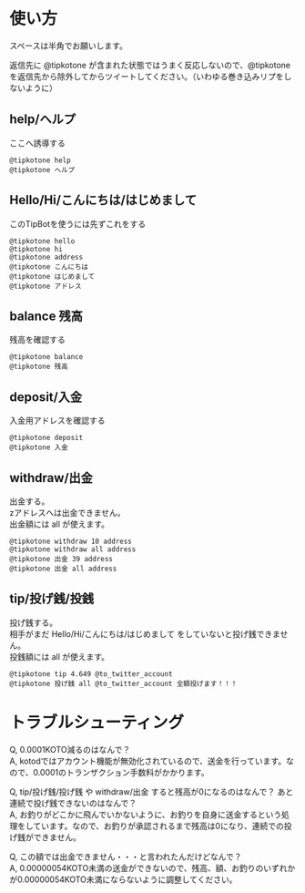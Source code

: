 使い方
======

スペースは半角でお願いします。  
  
返信先に @tipkotone が含まれた状態ではうまく反応しないので、@tipkotone を返信先から除外してからツイートしてください。（いわゆる巻き込みリプをしないように）

help/ヘルプ
-----------

ここへ誘導する

    @tipkotone help
    @tipkotone ヘルプ

Hello/Hi/こんにちは/はじめまして
--------------------------------

このTipBotを使うには先ずこれをする

    @tipkotone hello
    @tipkotone hi
    @tipkotone address
    @tipkotone こんにちは
    @tipkotone はじめまして
    @tipkotone アドレス

balance 残高
-------------

残高を確認する

    @tipkotone balance
    @tipkotone 残高

deposit/入金
------------

入金用アドレスを確認する

    @tipkotone deposit
    @tipkotone 入金

withdraw/出金
-------------

出金する。  
zアドレスへは出金できません。  
出金額には all が使えます。

    @tipkotone withdraw 10 address
    @tipkotone withdraw all address
    @tipkotone 出金 39 address
    @tipkotone 出金 all address

tip/投げ銭/投銭
---------------

投げ銭する。  
相手がまだ Hello/Hi/こんにちは/はじめまして をしていないと投げ銭できません。  
投銭額には all が使えます。

    @tipkotone tip 4.649 @to_twitter_account
    @tipkotone 投げ銭 all @to_twitter_account 全額投げます！！！

トラブルシューティング
======================

Q, 0.0001KOTO減るのはなんで？  
A, kotodではアカウント機能が無効化されているので、送金を行っています。なので、0.0001のトランザクション手数料がかかります。  
  
Q, tip/投げ銭/投げ銭 や withdraw/出金 すると残高が0になるのはなんで？ あと連続で投げ銭できないのはなんで？  
A, お釣りがどこかに飛んでいかないように、お釣りを自身に送金するという処理をしています。なので、お釣りが承認されるまで残高は0になり、連続での投げ銭ができません。  
  
Q, この額では出金できません・・・と言われたんだけどなんで？  
A, 0.00000054KOTO未満の送金ができないので、残高、額、お釣りのいずれかが0.00000054KOTO未満にならないように調整してください。  

